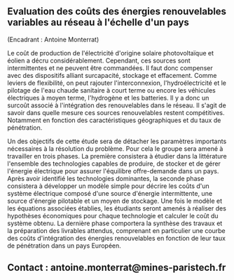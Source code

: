 ## Evaluation des coûts des énergies renouvelables variables au réseau à l'échelle d'un pays

(Encadrant : Antoine Monterrat)

Le coût de production de l'électricité d'origine solaire photovoltaïque
et éolien a décru considérablement. Cependant, ces sources sont
intermittentes et ne peuvent être commandées. Il faut donc compenser
avec des dispositifs alliant surcapacité, stockage et effacement. Comme
leviers de flexibilité, on peut rajouter l'interconnexion,
l'hydroélectricité et le pilotage de l'eau chaude sanitaire à court
terme ou encore les véhicules électriques à moyen terme, l'hydrogène et
les batteries. Il y a donc un surcoût associé à l'intégration des
renouvelables dans le réseau. Il s'agit de savoir dans quelle mesure ces
sources renouvelables restent compétitives. Notamment en fonction des
caractéristiques géographiques et du taux de pénétration.

Un des objectifs de cette étude sera de détacher les paramètres
importants nécessaires à la résolution du problème. Pour cela le groupe
sera amené à travailler en trois phases. La première consistera à
étudier dans la littérature l'ensemble des technologies capables de
produire, de stocker et de gérer l'énergie électrique pour assurer
l'équilibre offre-demande dans un pays. Après avoir identifié les
technologies dominantes, la seconde phase consistera à développer un
modèle simple pour décrire les coûts d'un système électrique composé
d'une source d'énergie intermittente, une source d'énergie pilotable et
un moyen de stockage. Une fois le modèle et les équations associées
établies, les étudiants seront amenés à réaliser des hypothèses
économiques pour chaque technologie et calculer le coût du système
obtenu. La dernière phase comportera la synthèse des travaux et la
préparation des livrables attendus, comprenant en particulier une courbe
des coûts d'intégration des énergies renouvelables en fonction de leur
taux de pénétration dans un pays Européen.

## Contact : antoine.monterrat\@mines-paristech.fr
